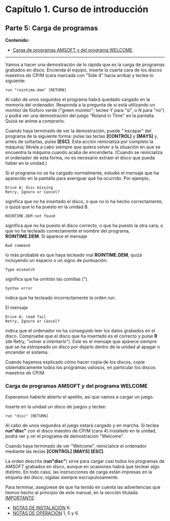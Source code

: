 # Capítulo 1. Curso de introducción 

## Parte 5: Carga de programas
**Contenido:**
* [Carga de programas AMSOFT y del programa WELCOME](#carga-de-programas-amsoft-y-del-programa-welcome).

***

Vamos a hacer una demostración de lo rápida que es la carga de programas grabados en disco. Encienda el equipo, inserte la cuarta cara de los discos maestros de CP/M (cara marcada con "Side 4" hacia arriba) y teclee lo siguiente: 
```
run "rointime.dem" [RETURN]
```
Al cabo de unos segundos el programa habrá quedado cargado en la memoria del ordenador. Responda a la pregunta de si está utilizando un monitor de fósforo verde ("green monitor"; teclee Y para "sí", o N para "no") y podrá ver una demostración del juego "Roland in Time" en la pantalla. Quizá se anime a comprarlo.

Cuando haya terminado de ver la demostración, puede "'escapar" del programa de la siguiente forma: pulse las teclas **[CONTROL]** y **[MAYS]** y, antes de soltarlas, pulse **[ESC]**. Esta acción reinicializa por completo la máquina; llévela a cabo siempre que quiera volver a la situación en que se encuentra la máquina cuando acaba de encenderla. (Cuando se reinicializa el ordenador de esta forma, no es necesario extraer el disco que pueda haber en la unidad.) 

Si el programa no se ha cargado normalmente, estudie el mensaje que ha aparecido en la pantalla para averiguar qué ha ocurrido. Por ejemplo, 
```
Drive A: disc missing
Retry, Ignore or Cancel? 
```
significa que no ha insertado el disco, o que no lo ha hecho correctamente, o quizá que lo ha puesto en la unidad B. 
```
ROINTIME.DEM not found
```
significa que no ha puesto el disco correcto, o que ha puesto la otra cara, o que no ha tecleado correctamente el nombre del programa, **ROINTIME.DEM**. Si aparece el mensaje 
```
Bad command
```
lo más probable es que haya tecleado mal **ROINTIME.DEM**, quizá incluyendo un espacio o un signo de puntuación. 
```
Type mismatch
```
significa que ha omitido las comillas (").
```
Syntax error 
```
indica que ha tecleado incorrectamente la orden run.

El mensaje
```
Drive A: read fail
Retry, Ignore or Cancel?
```
indica que el ordenador no ha conseguido leer los datos grabados en el disco. Compruebe que el disco que ha insertado es el correcto y pulse **R** (de Retry, "volver a intentarlo"). Este es el mensaje que aparece siempre que se ha estropeado un disco por dejarlo dentro de la unidad al apagar o encender el sistema.

Cuando hayamos explicado cómo hacer copia de los discos, copie sistemáticamente todos los programas valiosos, en particular los discos maestros de CP/M. 

### Carga de programas AMSOFT y del programa WELCOME
Esperamos haberle abierto el apetito, así que vamos a cargar un juego.

Inserte en la unidad un disco de juegos y teclee: 
```
run "disc" [RETURN]
```
Al cabo de unos segundos el juego estará cargado y en marcha. Si teclea **run"disc"** con el disco maestro de CP/M (cara 4) instalado en la unidad, podrá ver y oír el programa de demostración "Welcome".

Cuando haya terminado de ver "Welcome", reinicialice el ordenador mediante las teclas **[CONTROL]** **[MAYS]** **[ESC]**.

La orden descrita (**run"disc"**) sirve para cargar casi todos los programas de AMSOFT grabados en disco, aunque en ocasiones habrá que teclear algo distinto. En todo caso, las instrucciones de carga están impresas en la etiqueta del disco; sígalas siempre escrupulosamente. 

Para terminar, asegúrese de que ha tenido en cuenta las advertencias que hemos hecho al principio de este manual, en la sección titulada [IMPORTANTE](0.02.-Importante.md):

* [NOTAS DE INSTALACIÓN](0.02.-Importante.md#notas-de-instalación) 6.
* [NOTAS DE OPERACIÓN](0.02.-Importante.md#notas-de-operación) 1, 5 y 6.

